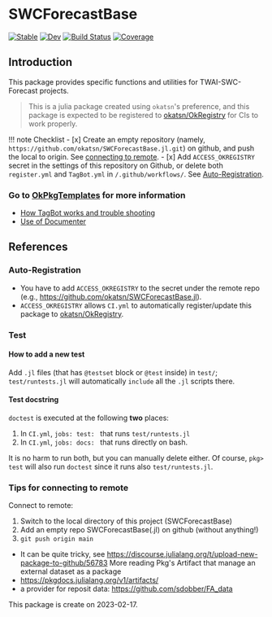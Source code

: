 # SWCForecastBase

[![Stable](https://img.shields.io/badge/docs-stable-blue.svg)](https://okatsn.github.io/SWCForecastBase.jl/stable/)
[![Dev](https://img.shields.io/badge/docs-dev-blue.svg)](https://okatsn.github.io/SWCForecastBase.jl/dev/)
[![Build Status](https://github.com/okatsn/SWCForecastBase.jl/actions/workflows/CI.yml/badge.svg?branch=main)](https://github.com/okatsn/SWCForecastBase.jl/actions/workflows/CI.yml?query=branch%3Amain)
[![Coverage](https://codecov.io/gh/okatsn/SWCForecastBase.jl/branch/main/graph/badge.svg)](https://codecov.io/gh/okatsn/SWCForecastBase.jl)

<!-- Don't have any of your custom contents above; they won't occur if there is no citation. -->

## Introduction
This package provides specific functions and utilities for TWAI-SWC-Forecast projects.


> This is a julia package created using `okatsn`'s preference, and this package is expected to be registered to [okatsn/OkRegistry](https://github.com/okatsn/OkRegistry) for CIs to work properly.

!!! note Checklist
    - [x] Create an empty repository (namely, `https://github.com/okatsn/SWCForecastBase.jl.git`) on github, and push the local to origin. See [connecting to remote](#tips-for-connecting-to-remote).
    - [x] Add `ACCESS_OKREGISTRY` secret in the settings of this repository on Github, or delete both `register.yml` and `TagBot.yml` in `/.github/workflows/`. See [Auto-Registration](#auto-registration).


### Go to [OkPkgTemplates](https://github.com/okatsn/OkPkgTemplates.jl) for more information
- [How TagBot works and trouble shooting](https://github.com/okatsn/OkPkgTemplates.jl#tagbot)
- [Use of Documenter](https://github.com/okatsn/OkPkgTemplates.jl#use-of-documenter)

## References

### Auto-Registration
- You have to add `ACCESS_OKREGISTRY` to the secret under the remote repo (e.g., https://github.com/okatsn/SWCForecastBase.jl).
- `ACCESS_OKREGISTRY` allows `CI.yml` to automatically register/update this package to [okatsn/OkRegistry](https://github.com/okatsn/OkRegistry).

### Test
#### How to add a new test
Add `.jl` files (that has `@testset` block or `@test` inside) in `test/`; `test/runtests.jl` will automatically `include` all the `.jl` scripts there.

#### Test docstring
`doctest` is executed at the following **two** places:
1. In `CI.yml`, `jobs: test: ` that runs `test/runtests.jl`
2. In `CI.yml`, `jobs: docs: ` that runs directly on bash.

It is no harm to run both, but you can manually delete either.
Of course, `pkg> test` will also run `doctest` since it runs also `test/runtests.jl`.

### Tips for connecting to remote
Connect to remote:
1. Switch to the local directory of this project (SWCForecastBase)
2. Add an empty repo SWCForecastBase(.jl) on github (without anything!)
3. `git push origin main`
- It can be quite tricky, see https://discourse.julialang.org/t/upload-new-package-to-github/56783
More reading
Pkg's Artifact that manage an external dataset as a package
- https://pkgdocs.julialang.org/v1/artifacts/
- a provider for reposit data: https://github.com/sdobber/FA_data


This package is create on 2023-02-17.
